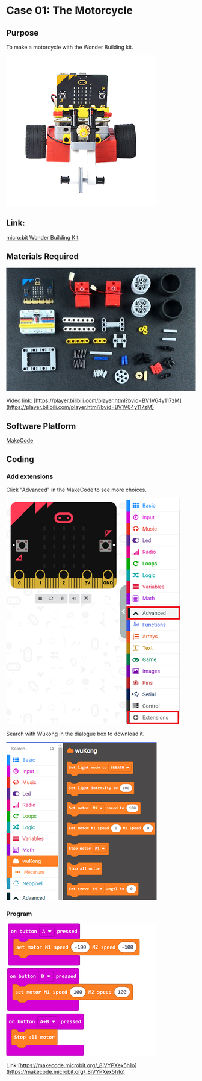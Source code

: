 # Case 01: The Motorcycle
## Purpose
To make a motorcycle with the Wonder Building kit. 
 
![](./images/case-01-01.png)

## Link: 

[micro:bit Wonder Building Kit](https://www.elecfreaks.com/micro-bit-wonder-building-kit-without-micro-bit-board.html)

## Materials Required
![](./images/case-01-02.png) 

Video link:
[https://player.bilibili.com/player.html?bvid=BV1V64y117zM](https://player.bilibili.com/player.html?bvid=BV1V64y117zM)

## Software Platform

[MakeCode](https://makecode.microbit.org/)

## Coding
### Add extensions
Click "Advanced" in the MakeCode to see more choices.
 
![](./images/case-01-03.png)

Search with Wukong in the dialogue box to download it. 

![](./images/case-01-04.png)
 


### Program
 
![](./images/case-01-05.png)

Link:[https://makecode.microbit.org/_8iVYPXex5h1o](https://makecode.microbit.org/_8iVYPXex5h1o)

